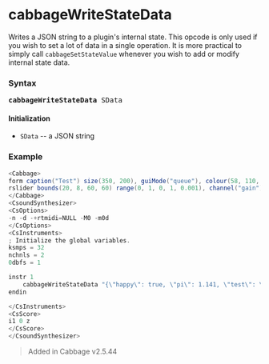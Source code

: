 # cabbageWriteStateData

Writes a JSON string to a plugin's internal state. This opcode is only used if you wish to set a lot of data in a single operation. It is more practical to simply call `cabbageSetStateValue` whenever you wish to add or modify internal state data.

### Syntax

<pre><b>cabbageWriteStateData</b> SData </pre>

#### Initialization

* `SData` -- a JSON string

### Example

```csharp
<Cabbage>
form caption("Test") size(350, 200), guiMode("queue"), colour(58, 110, 182), pluginId("sfi1")
rslider bounds(20, 8, 60, 60) range(0, 1, 0, 1, 0.001), channel("gain"), text("Gain")
</Cabbage>
<CsoundSynthesizer>
<CsOptions>
-n -d -+rtmidi=NULL -M0 -m0d 
</CsOptions>
<CsInstruments>
; Initialize the global variables. 
ksmps = 32
nchnls = 2  
0dbfs = 1

instr 1
    cabbageWriteStateData "{\"happy\": true, \"pi\": 1.141, \"test\": \"hello\", \"list\":[1, 0, 2, 3, 4, 5, 2, 3, 6],\"stringList\":[\"hi\", \"who\", \"goes\", \"there\"]"
endin

</CsInstruments>
<CsScore>
i1 0 z
</CsScore>
</CsoundSynthesizer>
```
> Added in Cabbage v2.5.44

